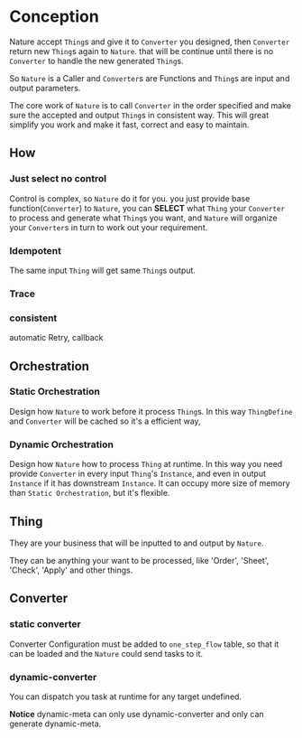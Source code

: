# Conception

Nature accept `Thing`s and give it to `Converter` you designed, then `Converter` return new `Thing`s again to `Nature`. 
that will be continue until there is no `Converter` to handle the new generated `Thing`s.

So `Nature` is a Caller and `Converter`s are Functions and `Thing`s are input and output parameters.

The core work of `Nature` is to call `Converter` in the order specified and make sure the accepted and output `Thing`s in consistent way. 
This will great simplify you work and make it fast, correct and easy to maintain.

## How

### Just select no control
 
Control is complex, so `Nature` do it for you. you just provide base function(`Converter`) to `Nature`, 
you can __SELECT__ what `Thing` your `Converter` to process and generate what `Thing`s you want, 
and `Nature` will organize your `Converter`s in turn to work out your requirement.

### Idempotent

The same input `Thing` will get same `Thing`s output.

### Trace

### consistent

automatic Retry, callback

## Orchestration

### Static Orchestration

Design how `Nature` to work before it process `Thing`s. 
In this way `ThingDefine` and `Converter` will be cached so it's a efficient way, 

### Dynamic Orchestration

Design how `Nature` how to process `Thing` at runtime. 
In this way you need provide `Converter` in every input `Thing`'s `Instance`, 
and even in output `Instance` if it has downstream `Instance`.
It can occupy more size of memory than `Static Orchestration`, but it's flexible.

## Thing

They are your business that will be inputted to and output by `Nature`.

They can be anything your want to be processed, like 'Order', 'Sheet', 'Check', 'Apply' and other things.

## Converter

### static converter

Converter Configuration must be added to `one_step_flow` table, so that it can be loaded and the `Nature` could send tasks to it.

###  dynamic-converter

You can dispatch you task at runtime for any target undefined.
    
__Notice__ dynamic-meta can only use dynamic-converter and only can generate dynamic-meta.